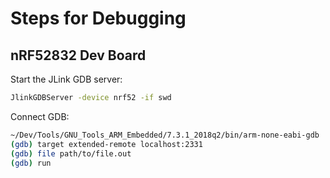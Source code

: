 # Steps for Debugging

## nRF52832 Dev Board

Start the JLink GDB server:

```bash
JlinkGDBServer -device nrf52 -if swd
```

Connect GDB:

```bash
~/Dev/Tools/GNU_Tools_ARM_Embedded/7.3.1_2018q2/bin/arm-none-eabi-gdb
(gdb) target extended-remote localhost:2331
(gdb) file path/to/file.out
(gdb) run
```


